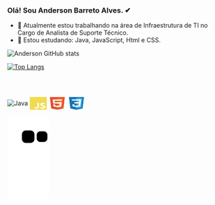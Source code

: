 ### Olá! Sou Anderson Barreto Alves. ✔


- 🔭 Atualmente estou trabalhando na área de Infraestrutura de TI no Cargo de Analista de Suporte Técnico.
- 🌱 Estou estudando: Java, JavaScript, Html e CSS.

![Anderson GitHub stats](https://github-readme-stats-sigma-five.vercel.app/api?username=andersonbarretoalves&show_icons=true&rank_icon=github)

[![Top Langs](https://github-readme-stats.vercel.app/api/top-langs/?username=andersonbarretoalves&langs_count=10)](https://github.com/andersonbarretoalves/github-readme-stats)

<div style="display: inline_block"><br>
  
  ##
  <img align="center" alt="Java" height="30" width="40" src="https://raw.githubusercontent.com/jmnote/z-icons/master/svg/java.svg">  
  <img align="center" alt="Js" height="30" width="40" src="https://raw.githubusercontent.com/devicons/devicon/master/icons/javascript/javascript-plain.svg">
  <img align="center" alt="HTML" height="30" width="40" src="https://raw.githubusercontent.com/devicons/devicon/master/icons/html5/html5-original.svg">
  <img align="center" alt="CSS" height="30" width="40" src="https://raw.githubusercontent.com/devicons/devicon/master/icons/css3/css3-original.svg">  
</div>

![snake gif](https://github.com/andersonbarretoalves/andersonbarretoalves/blob/output/github-contribution-grid-snake.svg)
